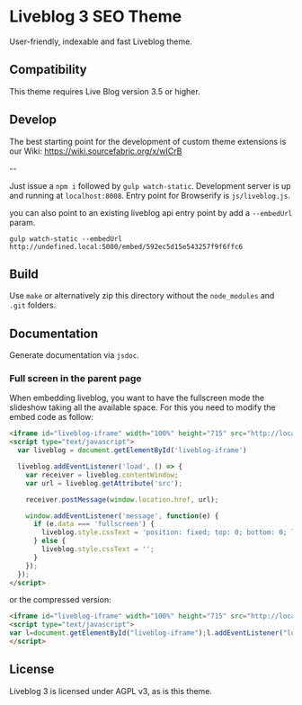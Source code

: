 # Liveblog 3 SEO Theme

User-friendly, indexable and fast Liveblog theme.

## Compatibility
This theme requires Live Blog version 3.5 or higher.

## Develop

The best starting point for the development of custom theme extensions is our Wiki: https://wiki.sourcefabric.org/x/wICrB

--

Just issue a `npm i` followed by `gulp watch-static`.
Development server is up and running at `localhost:8008`.
Entry point for Browserify is `js/liveblog.js`.

you can also point to an existing liveblog api entry point by add a `--embedUrl` param.

```shell
gulp watch-static --embedUrl http://undefined.local:5000/embed/592ec5d15e543257f9f6ffc6
```

## Build

Use `make` or alternatively zip this directory without the `node_modules` and `.git` folders.

## Documentation

Generate documentation via `jsdoc`.

### Full screen in the parent page

When embedding liveblog, you want to have the fullscreen mode the slideshow taking all the available space. For this you need to modify the embed code as follow:

```html
<iframe id="liveblog-iframe" width="100%" height="715" src="http://localhost:8008/" frameborder="0" allowfullscreen></iframe>
<script type="text/javascript">
  var liveblog = document.getElementById('liveblog-iframe')

  liveblog.addEventListener('load', () => {
    var receiver = liveblog.contentWindow;
    var url = liveblog.getAttribute('src');

    receiver.postMessage(window.location.href, url);

    window.addEventListener('message', function(e) {
      if (e.data === 'fullscreen') {
        liveblog.style.cssText = 'position: fixed; top: 0; bottom: 0; left: 0; right: 0; width: 100%; height: 100%';
      } else {
        liveblog.style.cssText = '';
      }
    });
  });
</script>
```

or the compressed version:

```html
<iframe id="liveblog-iframe" width="100%" height="715" src="http://localhost:8008/" frameborder="0" allowfullscreen></iframe>
<script type="text/javascript">
var l=document.getElementById("liveblog-iframe");l.addEventListener("load",function(){var t=l.contentWindow,e=l.getAttribute("src");t.postMessage(window.location.href,e),window.addEventListener("message",function(t){"fullscreen"===t.data?l.style.cssText="position:fixed;top:0;bottom:0;left:0;right:0;width:100%;height: 100%":l.style.cssText=""})});
</script>
```

## License

Liveblog 3 is licensed under AGPL v3, as is this theme.
